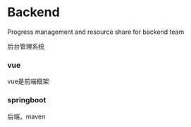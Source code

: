 # Backend
Progress management and resource share for backend team

后台管理系统

### vue
vue是前端框架

### springboot
后端，maven
